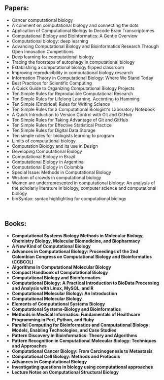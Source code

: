 <h2>Papers: </h2>


<ul>

                             

 <li><a target="_blank" href="https://github.com/manjunath5496/Computational-Biology-Books/blob/master/cou(1).pdf" style="text-decoration:none;">Cancer computational biology</a></li>

 <li><a target="_blank" href="https://github.com/manjunath5496/Computational-Biology-Books/blob/master/cou(2).pdf" style="text-decoration:none;">A comment on computational biology and connecting the dots</a></li>

<li><a target="_blank" href="https://github.com/manjunath5496/Computational-Biology-Books/blob/master/cou(3).pdf" style="text-decoration:none;">Application of Computational Biology to Decode Brain Transcriptomes</a></li>
 <li><a target="_blank" href="https://github.com/manjunath5496/Computational-Biology-Books/blob/master/cou(4).pdf" style="text-decoration:none;">Computational Biology and  Bioinformatics: A Gentle Overview</a></li>                              
<li><a target="_blank" href="https://github.com/manjunath5496/Computational-Biology-Books/blob/master/cou(5).pdf" style="text-decoration:none;">Computational biology: deep learning</a></li>
<li><a target="_blank" href="https://github.com/manjunath5496/Computational-Biology-Books/blob/master/cou(6).pdf" style="text-decoration:none;">Advancing Computational Biology and Bioinformatics Research Through Open Innovation Competitions</a></li>
 <li><a target="_blank" href="https://github.com/manjunath5496/Computational-Biology-Books/blob/master/cou(7).pdf" style="text-decoration:none;">Deep learning for computational biology</a></li>

 <li><a target="_blank" href="https://github.com/manjunath5496/Computational-Biology-Books/blob/master/cou(8).pdf" style="text-decoration:none;"> Tracing the footsteps of autophagy in computational biology </a></li>
   <li><a target="_blank" href="https://github.com/manjunath5496/Computational-Biology-Books/blob/master/cou(9).pdf" style="text-decoration:none;">Establishing a computational biology flipped classroom</a></li>
  
   
 <li><a target="_blank" href="https://github.com/manjunath5496/Computational-Biology-Books/blob/master/cou(10).pdf" style="text-decoration:none;">Improving reproducibility in computational biology research </a></li>                              
<li><a target="_blank" href="https://github.com/manjunath5496/Computational-Biology-Books/blob/master/cou(11).pdf" style="text-decoration:none;">Information Theory in Computational Biology: Where We Stand Today</a></li>
<li><a target="_blank" href="https://github.com/manjunath5496/Computational-Biology-Books/blob/master/cou(12).PDF" style="text-decoration:none;">Best Practices for Scientific Computing</a></li>
<li><a target="_blank" href="https://github.com/manjunath5496/Computational-Biology-Books/blob/master/cou(13).PDF" style="text-decoration:none;">A Quick Guide to Organizing Computational Biology Projects</a></li>

<li><a target="_blank" href="https://github.com/manjunath5496/Computational-Biology-Books/blob/master/cou(14).PDF" style="text-decoration:none;">Ten Simple Rules for Reproducible Computational Research</a></li>
                              
<li><a target="_blank" href="https://github.com/manjunath5496/Computational-Biology-Books/blob/master/cou(15).PDF" style="text-decoration:none;">Ten Simple Rules for Lifelong Learning, According to Hamming</a></li>

<li><a target="_blank" href="https://github.com/manjunath5496/Computational-Biology-Books/blob/master/cou(16).PDF" style="text-decoration:none;">Ten Simple (Empirical) Rules for Writing Science</a></li>

  <li><a target="_blank" href="https://github.com/manjunath5496/Computational-Biology-Books/blob/master/cou(17).PDF" style="text-decoration:none;">Ten Simple Rules for a Computational Biologist's Laboratory Notebook</a></li>   
  
<li><a target="_blank" href="https://github.com/manjunath5496/Computational-Biology-Books/blob/master/cou(18).PDF" style="text-decoration:none;">A Quick Introduction to Version Control with Git and GitHub</a></li> 

  
<li><a target="_blank" href="https://github.com/manjunath5496/Computational-Biology-Books/blob/master/cou(19).PDF" style="text-decoration:none;">Ten Simple Rules for Taking Advantage of Git and GitHub</a></li> 

<li><a target="_blank" href="https://github.com/manjunath5496/Computational-Biology-Books/blob/master/cou(20).PDF" style="text-decoration:none;">Ten Simple Rules for Effective Statistical Practice</a></li>

<li><a target="_blank" href="https://github.com/manjunath5496/Computational-Biology-Books/blob/master/cou(21).PDF" style="text-decoration:none;">Ten Simple Rules for Digital Data Storage</a></li>
<li><a target="_blank" href="https://github.com/manjunath5496/Computational-Biology-Books/blob/master/cou(22).pdf" style="text-decoration:none;">Ten simple rules for biologists learning to program</a></li> 
 <li><a target="_blank" href="https://github.com/manjunath5496/Computational-Biology-Books/blob/master/cou(23).pdf" style="text-decoration:none;">Limits of computational biology</a></li> 
 

   <li><a target="_blank" href="https://github.com/manjunath5496/Computational-Biology-Books/blob/master/cou(24).pdf" style="text-decoration:none;">Computation Biology and its use in Design</a></li>
 
   <li><a target="_blank" href="https://github.com/manjunath5496/Computational-Biology-Books/blob/master/cou(25).pdf" style="text-decoration:none;">Developing Computational Biology</a></li>                              
 <li><a target="_blank" href="https://github.com/manjunath5496/Computational-Biology-Books/blob/master/cou(26).pdf" style="text-decoration:none;">Computational Biology in Brazil</a></li>
 <li><a target="_blank" href="https://github.com/manjunath5496/Computational-Biology-Books/blob/master/cou(27).pdf" style="text-decoration:none;">Computational Biology in Argentina</a></li>
   
 
   <li><a target="_blank" href="https://github.com/manjunath5496/Computational-Biology-Books/blob/master/cou(28).pdf" style="text-decoration:none;">Computational Biology in Colombia</a></li>
 
   <li><a target="_blank" href="https://github.com/manjunath5496/Computational-Biology-Books/blob/master/cou(29).pdf" style="text-decoration:none;">Special Issue: Methods in Computational Biology</a></li>                              

  <li><a target="_blank" href="https://github.com/manjunath5496/Computational-Biology-Books/blob/master/cou(30).pdf" style="text-decoration:none;">Wisdom of crowds in computational biology</a></li>
 
   <li><a target="_blank" href="https://github.com/manjunath5496/Computational-Biology-Books/blob/master/cou(31).pdf" style="text-decoration:none;">Women are underrepresented in
computational biology: An analysis of the scholarly literature in biology, computer science and computational biology</a></li> 
    <li><a target="_blank" href="https://github.com/manjunath5496/Computational-Biology-Books/blob/master/cou(32).pdf" style="text-decoration:none;">bioSyntax: syntax highlighting for computational biology</a></li> 
</ul>

</br>


<h2>Books: </h2>
<ul>
 <li><b><a target="_blank" href="https://github.com/manjunath5496/Computational-Biology-Books/blob/master/ctb(1).pdf" style="text-decoration:none;">Computational Systems Biology Methods in Molecular Biology, Chemistry Biology, Molecular Biomedicine, and Biopharmacy</a></b></li>
  
<li><b><a target="_blank" href="https://github.com/manjunath5496/Computational-Biology-Books/blob/master/ctb(2).pdf" style="text-decoration:none;">A New Kind of Computational Biology</a></b></li>  
  
<li><b><a target="_blank" href="https://github.com/manjunath5496/Computational-Biology-Books/blob/master/ctb(3).pdf" style="text-decoration:none;">Advances in Computational Biology: Proceedings of the 2nd Colombian Congress on Computational Biology and Bioinformatics (CCBCOL)</a></b></li>
                               
 <li><b><a target="_blank" href="https://github.com/manjunath5496/Computational-Biology-Books/blob/master/ctb(4).pdf" style="text-decoration:none;">Algorithms in Computational Molecular Biology</a></b></li>                              
<li><b><a target="_blank" href="https://github.com/manjunath5496/Computational-Biology-Books/blob/master/ctb(5).pdf" style="text-decoration:none;"> Compact Handbook of Computational Biology </a></b></li>
 <li><b><a target="_blank" href="https://github.com/manjunath5496/Computational-Biology-Books/blob/master/ctb(6).pdf" style="text-decoration:none;">Computational Biology and Bioinformatics </a></b></li>
                <li><b><a target="_blank" href="https://github.com/manjunath5496/Computational-Biology-Books/blob/master/ctb(7).pdf" style="text-decoration:none;">Computational Biology: A Practical Introduction to BioData Processing and Analysis with Linux, MySQL, and R</a></b></li>                                
         <li><b><a target="_blank" href="https://github.com/manjunath5496/Computational-Biology-Books/blob/master/ctb(8).pdf" style="text-decoration:none;">Computational Molecular Biology: An Introduction</a></b></li>                                 

<li><b><a target="_blank" href="https://github.com/manjunath5496/Computational-Biology-Books/blob/master/ctb(9).pdf" style="text-decoration:none;">Computational Molecular Biology</a></b></li>

  <li><b><a target="_blank" href="https://github.com/manjunath5496/Computational-Biology-Books/blob/master/ctb(10).pdf" style="text-decoration:none;">Elements of Computational Systems Biology</a></b></li> 

<li><b><a target="_blank" href="https://github.com/manjunath5496/Computational-Biology-Books/blob/master/ctb(11).pdf" style="text-decoration:none;">Computational Systems-Biology and Bioinformatics</a></b></li>                          

  <li><b><a target="_blank" href="https://github.com/manjunath5496/Computational-Biology-Books/blob/master/ctb(12).pdf" style="text-decoration:none;">Methods in Medical Informatics: Fundamentals of Healthcare Programming in Perl, Python, and Ruby</a></b></li> 

<li><b><a target="_blank" href="https://github.com/manjunath5496/Computational-Biology-Books/blob/master/ctb(13).pdf" style="text-decoration:none;"> Parallel Computing for Bioinformatics and Computational Biology: Models, Enabling Technologies, and Case Studies </a></b></li>


<li><b><a target="_blank" href="https://github.com/manjunath5496/Computational-Biology-Books/blob/master/ctb(14).pdf" style="text-decoration:none;">Pattern Discovery in Bioinformatics: Theory and Algorithms</a></b></li>
                <li><b><a target="_blank" href="https://github.com/manjunath5496/Computational-Biology-Books/blob/master/ctb(15).pdf" style="text-decoration:none;">Pattern Recognition in Computational Molecular Biology: Techniques and Approaches</a></b></li>                       <li><b><a target="_blank" href="https://github.com/manjunath5496/Computational-Biology-Books/blob/master/ctb(16).pdf" style="text-decoration:none;">Computational Cancer Biology: From Carcinogenesis to Metastasis</a></b></li>                 
                               
  <li><b><a target="_blank" href="https://github.com/manjunath5496/Computational-Biology-Books/blob/master/ctb(17).pdf" style="text-decoration:none;">Computational Cell Biology: Methods and Protocols</a></b></li> 

<li><b><a target="_blank" href="https://github.com/manjunath5496/Computational-Biology-Books/blob/master/ctb(18).pdf" style="text-decoration:none;">Advances in Computational Biology  </a></b></li>

  <li><b><a target="_blank" href="https://github.com/manjunath5496/Computational-Biology-Books/blob/master/ctb(19).pdf" style="text-decoration:none;">Investigating questions in biology using computational approaches</a></b></li> 

<li><b><a target="_blank" href="https://github.com/manjunath5496/Computational-Biology-Books/blob/master/ctb(20).pdf" style="text-decoration:none;">Lecture Notes on Computational Structural Biology  </a></b></li>





</ul>
